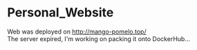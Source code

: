 # Personal_Website
Web was deployed on http://mango-pomelo.top/  
The server expired, I'm working on packing it onto DockerHub...
